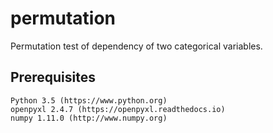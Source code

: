 # permutation
Permutation test of dependency of two categorical variables.

## Prerequisites

```
Python 3.5 (https://www.python.org)
openpyxl 2.4.7 (https://openpyxl.readthedocs.io)
numpy 1.11.0 (http://www.numpy.org)
```
